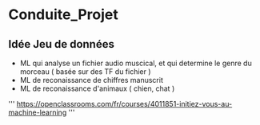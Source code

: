 # Conduite_Projet

## Idée Jeu de données
* ML qui analyse un fichier audio muscical, et qui determine le genre du morceau ( basée sur des TF du fichier )
* ML de reconaissance de chiffres manuscrit
* ML de reconaissance d'animaux ( chien, chat )

''' https://openclassrooms.com/fr/courses/4011851-initiez-vous-au-machine-learning '''

